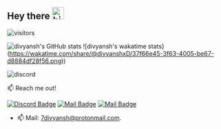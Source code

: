 ## Hey there <img src="https://user-images.githubusercontent.com/1303154/88677602-1635ba80-d120-11ea-84d8-d263ba5fc3c0.gif" width="28px" alt="hi">

![visitors](https://visitor-badge.glitch.me/badge?page_id=divyanshxd.divyanshxd)

![divyansh's GitHub stats](https://github-readme-stats.vercel.app/api?username=divyanshxd&show_icons=true&theme=dracula) ![divyansh's wakatime stats}(https://wakatime.com/share/@divyanshxD/37f66e45-3f63-4005-be67-d8884df28f56.png)) 

![discord](https://discord.c99.nl/widget/theme-3/774966001384292362.png)

 📫 Reach me out!

[![Discord Badge](https://img.shields.io:/discord/808424540177825875)](https://discord.gg/gjDymvVmR8) [![Mail Badge](https://img.shields.io/badge/-@divyanshv_-e84393?style=flat&labelColor=e84393&logo=instagram&logoColor=white)](https://instagram.com/divyanshv_) [![Mail Badge](https://img.shields.io/badge/-divyansh-c0392b?style=flat&labelColor=c0392b&logo=gmail&logoColor=white)](mailto:7divyansh@protonmail.com)

- 📫 Mail: 7divyansh@protonmail.com.

